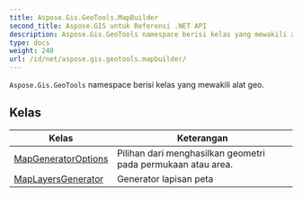 ```yaml
---
title: Aspose.Gis.GeoTools.MapBuilder
second_title: Aspose.GIS untuk Referensi .NET API
description: Aspose.Gis.GeoTools namespace berisi kelas yang mewakili alat geo.
type: docs
weight: 240
url: /id/net/aspose.gis.geotools.mapbuilder/
---
```

`Aspose.Gis.GeoTools` namespace berisi kelas yang mewakili alat geo.

## Kelas

| Kelas | Keterangan |
| --- | --- |
| [MapGeneratorOptions](./mapgeneratoroptions/) | Pilihan dari menghasilkan geometri pada permukaan atau area. |
| [MapLayersGenerator](./maplayersgenerator/) | Generator lapisan peta |


